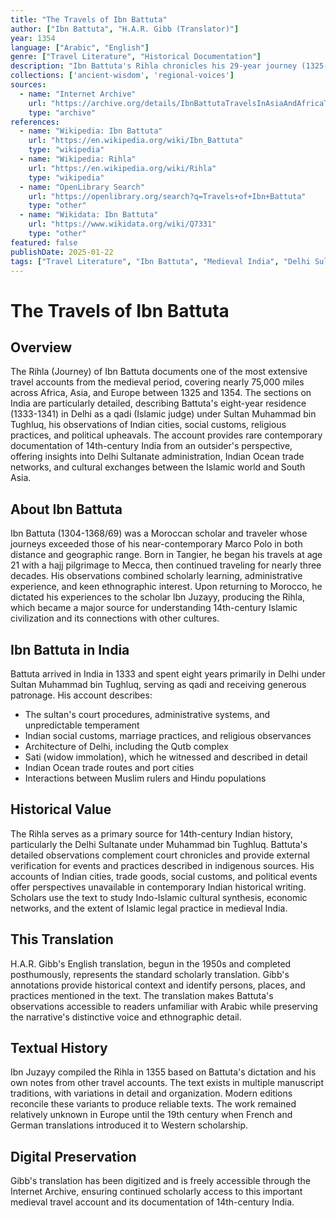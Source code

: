```yaml
---
title: "The Travels of Ibn Battuta"
author: ["Ibn Battuta", "H.A.R. Gibb (Translator)"]
year: 1354
language: ["Arabic", "English"]
genre: ["Travel Literature", "Historical Documentation"]
description: "Ibn Battuta's Rihla chronicles his 29-year journey (1325-1354) through the Islamic world and beyond, including extensive travels through India as qadi (judge) at Muhammad bin Tughluq's court in Delhi. The account provides detailed observations of 14th-century Indian society, politics, and culture from a North African perspective."
collections: ['ancient-wisdom', 'regional-voices']
sources:
  - name: "Internet Archive"
    url: "https://archive.org/details/IbnBattutaTravelsInAsiaAndAfricaTranslatedByHARGibb"
    type: "archive"
references:
  - name: "Wikipedia: Ibn Battuta"
    url: "https://en.wikipedia.org/wiki/Ibn_Battuta"
    type: "wikipedia"
  - name: "Wikipedia: Rihla"
    url: "https://en.wikipedia.org/wiki/Rihla"
    type: "wikipedia"
  - name: "OpenLibrary Search"
    url: "https://openlibrary.org/search?q=Travels+of+Ibn+Battuta"
    type: "other"
  - name: "Wikidata: Ibn Battuta"
    url: "https://www.wikidata.org/wiki/Q7331"
    type: "other"
featured: false
publishDate: 2025-01-22
tags: ["Travel Literature", "Ibn Battuta", "Medieval India", "Delhi Sultanate", "Muhammad bin Tughluq", "14th Century", "Islamic World", "Rihla", "Historical Geography", "Medieval Travel"]
---
```


# The Travels of Ibn Battuta

## Overview

The Rihla (Journey) of Ibn Battuta documents one of the most extensive travel accounts from the medieval period, covering nearly 75,000 miles across Africa, Asia, and Europe between 1325 and 1354. The sections on India are particularly detailed, describing Battuta's eight-year residence (1333-1341) in Delhi as a qadi (Islamic judge) under Sultan Muhammad bin Tughluq, his observations of Indian cities, social customs, religious practices, and political upheavals. The account provides rare contemporary documentation of 14th-century India from an outsider's perspective, offering insights into Delhi Sultanate administration, Indian Ocean trade networks, and cultural exchanges between the Islamic world and South Asia.

## About Ibn Battuta

Ibn Battuta (1304-1368/69) was a Moroccan scholar and traveler whose journeys exceeded those of his near-contemporary Marco Polo in both distance and geographic range. Born in Tangier, he began his travels at age 21 with a hajj pilgrimage to Mecca, then continued traveling for nearly three decades. His observations combined scholarly learning, administrative experience, and keen ethnographic interest. Upon returning to Morocco, he dictated his experiences to the scholar Ibn Juzayy, producing the Rihla, which became a major source for understanding 14th-century Islamic civilization and its connections with other cultures.

## Ibn Battuta in India

Battuta arrived in India in 1333 and spent eight years primarily in Delhi under Sultan Muhammad bin Tughluq, serving as qadi and receiving generous patronage. His account describes:
- The sultan's court procedures, administrative systems, and unpredictable temperament
- Indian social customs, marriage practices, and religious observances
- Architecture of Delhi, including the Qutb complex
- Sati (widow immolation), which he witnessed and described in detail
- Indian Ocean trade routes and port cities
- Interactions between Muslim rulers and Hindu populations

## Historical Value

The Rihla serves as a primary source for 14th-century Indian history, particularly the Delhi Sultanate under Muhammad bin Tughluq. Battuta's detailed observations complement court chronicles and provide external verification for events and practices described in indigenous sources. His accounts of Indian cities, trade goods, social customs, and political events offer perspectives unavailable in contemporary Indian historical writing. Scholars use the text to study Indo-Islamic cultural synthesis, economic networks, and the extent of Islamic legal practice in medieval India.

## This Translation

H.A.R. Gibb's English translation, begun in the 1950s and completed posthumously, represents the standard scholarly translation. Gibb's annotations provide historical context and identify persons, places, and practices mentioned in the text. The translation makes Battuta's observations accessible to readers unfamiliar with Arabic while preserving the narrative's distinctive voice and ethnographic detail.

## Textual History

Ibn Juzayy compiled the Rihla in 1355 based on Battuta's dictation and his own notes from other travel accounts. The text exists in multiple manuscript traditions, with variations in detail and organization. Modern editions reconcile these variants to produce reliable texts. The work remained relatively unknown in Europe until the 19th century when French and German translations introduced it to Western scholarship.

## Digital Preservation

Gibb's translation has been digitized and is freely accessible through the Internet Archive, ensuring continued scholarly access to this important medieval travel account and its documentation of 14th-century India.
